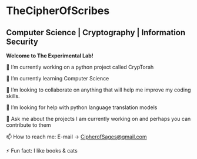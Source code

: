 # TheCipherOfScribes

Computer Science | Cryptography | Information Security
--

<b>Welcome to The Experimental Lab!</b> 

🔭 I’m currently working on a python project called CrypTorah

🌱 I’m currently learning Computer Science

👯 I’m looking to collaborate on anything that will help me improve my coding skills.

🤔 I’m looking for help with python language translation models

💬 Ask me about the projects I am currently working on and perhaps you can contribute to them

📫 How to reach me: E-mail -> CipherofSages@gmail.com

⚡ Fun fact: I like books & cats
